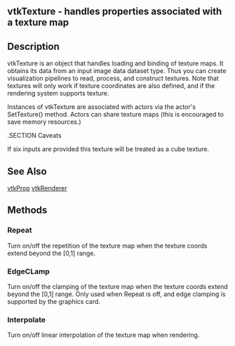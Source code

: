 ## vtkTexture - handles properties associated with a texture map

## Description
vtkTexture is an object that handles loading and binding of texture
maps. It obtains its data from an input image data dataset type.
Thus you can create visualization pipelines to read, process, and
construct textures. Note that textures will only work if texture
coordinates are also defined, and if the rendering system supports
texture.

Instances of vtkTexture are associated with actors via the actor's
SetTexture() method. Actors can share texture maps (this is encouraged
to save memory resources.)

.SECTION Caveats

If six inputs are provided this texture will be treated as 
a cube texture.

## See Also

[vtkProp](./Rendering_Core_Prop.html) 
[vtkRenderer](./Rendering_Core_Renderer.html) 

## Methods

### Repeat

Turn on/off the repetition of the texture map when the texture
coords extend beyond the [0,1] range.

### EdgeCLamp

Turn on/off the clamping of the texture map when the texture
coords extend beyond the [0,1] range.
Only used when Repeat is off, and edge clamping is supported by
the graphics card.

### Interpolate

Turn on/off linear interpolation of the texture map when rendering.
